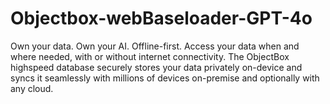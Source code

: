 # Objectbox-webBaseloader-GPT-4o
Own your data. Own your AI. Offline-first. Access your data when and where needed, with or without internet connectivity. The ObjectBox highspeed database securely stores your data privately on-device and syncs it seamlessly with millions of devices on-premise and optionally with any cloud.

